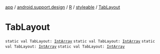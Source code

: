 [app](../../../index.md) / [android.support.design](../../index.md) / [R](../index.md) / [styleable](index.md) / [TabLayout](.)

# TabLayout

`static val TabLayout: `[`IntArray`](https://kotlinlang.org/api/latest/jvm/stdlib/kotlin/-int-array/index.html)
`static val TabLayout: `[`IntArray`](https://kotlinlang.org/api/latest/jvm/stdlib/kotlin/-int-array/index.html)
`static val TabLayout: `[`IntArray`](https://kotlinlang.org/api/latest/jvm/stdlib/kotlin/-int-array/index.html)
`static val TabLayout: `[`IntArray`](https://kotlinlang.org/api/latest/jvm/stdlib/kotlin/-int-array/index.html)